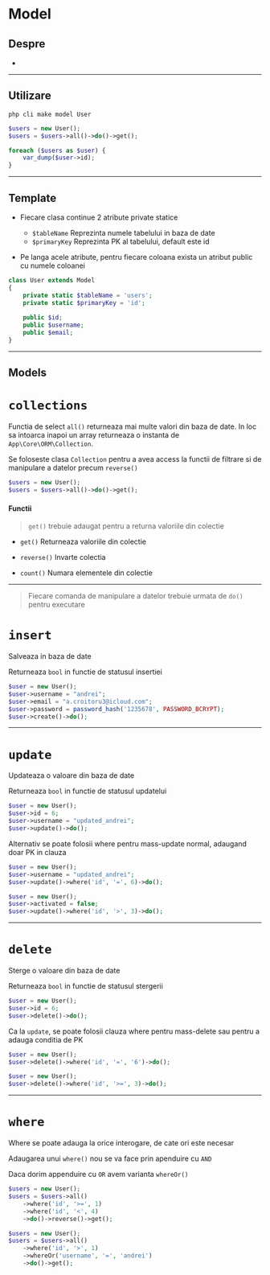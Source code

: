 # Model

## Despre

- 

---

## Utilizare

`php cli make model User`

```php
$users = new User();
$users = $users->all()->do()->get();

foreach ($users as $user) {
    var_dump($user->id);
}
```

---

## Template

- Fiecare clasa continue 2 atribute private statice
    - `$tableName` Reprezinta numele tabelului in baza de date
    - `$primaryKey` Reprezinta PK al tabelului, default este id
    
- Pe langa acele atribute, pentru fiecare coloana exista un atribut public cu numele coloanei

```php
class User extends Model
{
    private static $tableName = 'users';
    private static $primaryKey = 'id';
    
    public $id;
    public $username;
    public $email;
}
```

---

## Models

# `collections`

Functia de select `all()` returneaza mai multe valori din baza de date.
In loc sa intoarca inapoi un array returneaza o instanta de `App\Core\ORM\Collection`.

Se foloseste clasa `Collection` pentru a avea access la functii de filtrare si de manipulare a datelor precum `reverse()`

```php
$users = new User();
$users = $users->all()->do()->get();
```

#### Functii

> `get()` trebuie adaugat pentru a returna valoriile din colectie
- `get()` Returneaza valoriile din colectie

- `reverse()` Invarte colectia

- `count()` Numara elementele din colectie

---

> Fiecare comanda de manipulare a datelor trebuie urmata de `do()` pentru executare

# `insert`

Salveaza in baza de date

Returneaza `bool` in functie de statusul insertiei

```php
$user = new User();
$user->username = "andrei";
$user->email = "a.croitoru3@icloud.com";
$user->password = password_hash('1235678', PASSWORD_BCRYPT);
$user->create()->do();
```

---

# `update`

Updateaza o valoare din baza de date

Returneaza `bool` in functie de statusul updatelui

```php
$user = new User();
$user->id = 6;
$user->username = "updated_andrei";
$user->update()->do();
```

Alternativ se poate folosii where pentru mass-update normal, adaugand doar PK in clauza

```php
$user = new User();
$user->username = "updated_andrei";
$user->update()->where('id', '=', 6)->do();
```

```php
$user = new User();
$user->activated = false;
$user->update()->where('id', '>', 3)->do();
```

---

# `delete`

Sterge o valoare din baza de date

Returneaza `bool` in functie de statusul stergerii

```php
$user = new User();
$user->id = 6;
$user->delete()->do();
```

Ca la `update`, se poate folosii clauza where pentru mass-delete sau pentru a adauga conditia de PK

```php
$user = new User();
$user->delete()->where('id', '=', '6')->do();
```

```php
$user = new User();
$user->delete()->where('id', '>=', 3)->do();
```

---

# `where`

Where se poate adauga la orice interogare, de cate ori este necesar

Adaugarea unui `where()` nou se va face prin apenduire cu `AND`

Daca dorim appenduire cu `OR` avem varianta `whereOr()`

```php
$users = new User();
$users = $users->all()
    ->where('id', '>=', 1)
    ->where('id', '<', 4)
    ->do()->reverse()->get();
```

```php
$users = new User();
$users = $users->all()
    ->where('id', '>', 1)
    ->whereOr('username', '=', 'andrei')
    ->do()->get();
```
